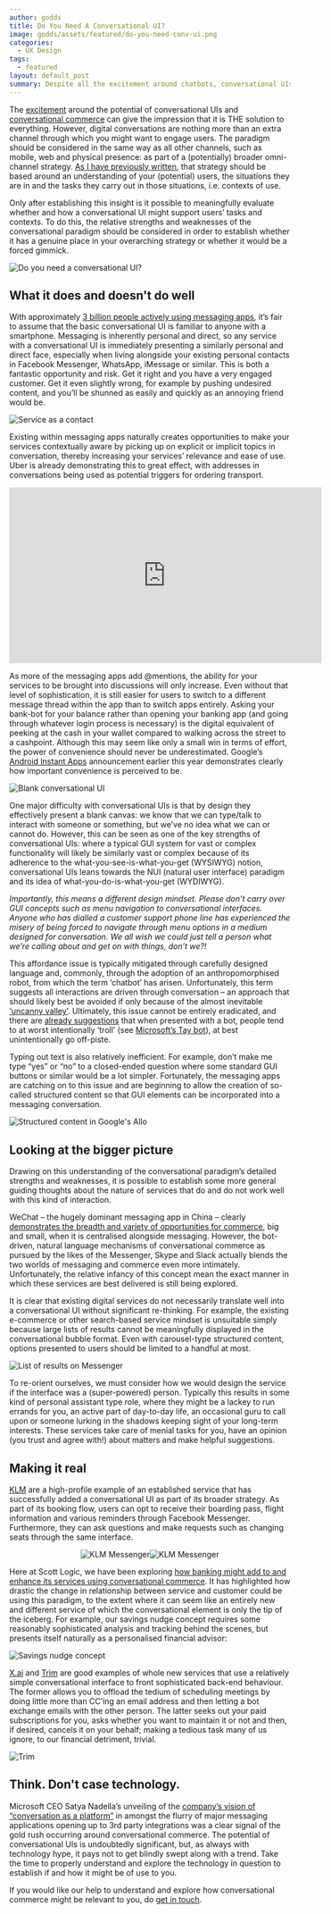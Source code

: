 ```yaml
---
author: godds
title: Do You Need A Conversational UI?
image: godds/assets/featured/do-you-need-conv-ui.png
categories:
  - UX Design
tags:
  - featured
layout: default_post
summary: Despite all the excitement around chatbots, conversational UIs and conversational commerce, you need to take a step back and consider whether they could be appropriate for your services. This post weighs up the potential against the current reality and highlights aspects to consider.
---
```


The [excitement](http://venturebeat.com/2016/04/12/the-chatbot-gold-rush-is-officially-here/) around the potential of conversational UIs and [conversational commerce](http://blog.scottlogic.com/2016/05/18/make-banking-talk.html) can give the impression that it is THE solution to everything. However, digital conversations are nothing more than an extra channel through which you might want to engage users. The paradigm should be considered in the same way as all other channels, such as mobile, web and physical presence: as part of a (potentially) broader omni-channel strategy. [As I have previously written](http://smarter.scottlogic.com/insights/how-to-start-your-omni-channel-journey), that strategy should be based around an understanding of your (potential) users, the situations they are in and the tasks they carry out in those situations, i.e. contexts of use.

Only after establishing this insight is it possible to meaningfully evaluate whether and how a conversational UI might support users’ tasks and contexts. To do this, the relative strengths and weaknesses of the conversational paradigm should be considered in order to establish whether it has a genuine place in your overarching strategy or whether it would be a forced gimmick.

<img class="aligncenter" src="{{ site.baseurl }}/godds/assets/do-you-need-conv-ui.png" alt="Do you need a conversational UI?" />

## What it does and doesn't do well

With approximately [3 billion people actively using messaging apps](http://uk.businessinsider.com/the-messaging-app-report-2015-11), it’s fair to assume that the basic conversational UI is familiar to anyone with a smartphone.  Messaging is inherently personal and direct, so any service with a conversational UI is immediately presenting a similarly personal and direct face, especially when living alongside your existing personal contacts in Facebook Messenger, WhatsApp, iMessage or similar. This is both a fantastic opportunity and risk. Get it right and you have a very engaged customer. Get it even slightly wrong, for example by pushing undesired content, and you’ll be shunned as easily and quickly as an annoying friend would be.

<img class="aligncenter" src="{{ site.baseurl }}/godds/assets/service-as-contact.png" alt="Service as a contact" />

Existing within messaging apps naturally creates opportunities to make your services contextually aware by picking up on explicit or implicit topics in conversation, thereby increasing your services’ relevance and ease of use. Uber is already demonstrating this to great effect, with addresses in conversations being used as potential triggers for ordering transport.

<iframe width="560" height="315" src="https://www.youtube.com/embed/ghiSL3v6YZ8" frameborder="0" allowfullscreen style="margin: 0 auto"></iframe>

As more of the messaging apps add @mentions, the ability for your services to be brought into discussions will only increase. Even without that level of sophistication, it is still easier for users to switch to a different message thread within the app than to switch apps entirely. Asking your bank-bot for your balance rather than opening your banking app (and going through whatever login process is necessary) is the digital equivalent of peeking at the cash in your wallet compared to walking across the street to a cashpoint. Although this may seem like only a small win in terms of effort, the power of convenience should never be underestimated. Google’s [Android Instant Apps](http://appleinsider.com/articles/16/05/21/google-io-2016-androids-instant-apps-seek-to-solve-a-key-mobile-problem) announcement earlier this year demonstrates clearly how important convenience is perceived to be.

<img class="aligncenter" src="{{ site.baseurl }}/godds/assets/blank-conversational-ui.png" alt="Blank conversational UI" />

One major difficulty with conversational UIs is that by design they effectively present a blank canvas: we know that we can type/talk to interact with someone or something, but we’ve no idea what we can or cannot do. However, this can be seen as one of the key strengths of conversational UIs: where a typical GUI system for vast or complex functionality will likely be similarly vast or complex because of its adherence to the what-you-see-is-what-you-get (WYSIWYG) notion, conversational UIs leans towards the NUI (natural user interface) paradigm and its idea of what-you-do-is-what-you-get (WYDIWYG).

*Importantly, this means a different design mindset. Please don’t carry over GUI concepts such as menu navigation to conversational interfaces. Anyone who has dialled a customer support phone line has experienced the misery of being forced to navigate through menu options in a medium designed for conversation. We all wish we could just tell a person what we’re calling about and get on with things, don’t we?!*

This affordance issue is typically mitigated through carefully designed language and, commonly, through the adoption of an anthropomorphised robot, from which the term ‘chatbot’ has arisen. Unfortunately, this term suggests all interactions are driven through conversation – an approach that should likely best be avoided if only because of the almost inevitable [‘uncanny valley’](https://en.wikipedia.org/wiki/Uncanny_valley). Ultimately, this issue cannot be entirely eradicated, and there are [already suggestions](https://chatbotsmagazine.com/bots-are-awesome-humans-not-so-much-7b2d62630668#.it95u9rv2) that when presented with a bot, people tend to at worst intentionally ‘troll’ (see [Microsoft’s Tay bot](http://www.telegraph.co.uk/technology/2016/03/24/microsofts-teen-girl-ai-turns-into-a-hitler-loving-sex-robot-wit/)), at best unintentionally go off-piste.

Typing out text is also relatively inefficient. For example, don’t make me type “yes” or “no” to a closed-ended question where some standard GUI buttons or similar would be a lot simpler. Fortunately, the messaging apps are catching on to this issue and are beginning to allow the creation of so-called structured content so that GUI elements can be incorporated into a messaging conversation.

<img class="aligncenter" src="{{ site.baseurl }}/godds/assets/structured-content.jpg" alt="Structured content in Google's Allo" />

## Looking at the bigger picture

Drawing on this understanding of the conversational paradigm’s detailed strengths and weaknesses, it is possible to establish some more general guiding thoughts about the nature of services that do and do not work well with this kind of interaction.

WeChat – the hugely dominant messaging app in China – clearly [demonstrates the breadth and variety of opportunities for commerce](https://uxdesign.cc/wechat-the-invincible-app-a-key-to-business-success-in-china-8e9a920deb26#.smlz4r3gg), big and small, when it is centralised alongside messaging. However, the bot-driven, natural language mechanisms of conversational commerce as pursued by the likes of the Messenger, Skype and Slack actually blends the two worlds of messaging and commerce even more intimately. Unfortunately, the relative infancy of this concept mean the exact manner in which these services are best delivered is still being explored.

It is clear that existing digital services do not necessarily translate well into a conversational UI without significant re-thinking. For example, the existing e-commerce or other search-based service mindset is unsuitable simply because large lists of results cannot be meaningfully displayed in the conversational bubble format. Even with carousel-type structured content, options presented to users should be limited to a handful at most.

<img class="aligncenter" src="{{ site.baseurl }}/godds/assets/messenger-cards.png" alt="List of results on Messenger" />

To re-orient ourselves, we must consider how we would design the service if the interface was a (super-powered) person. Typically this results in some kind of personal assistant type role, where they might be a lackey to run errands for you, an active part of day-to-day life, an occasional guru to call upon or someone lurking in the shadows keeping sight of your long-term interests. These services take care of menial tasks for you, have an opinion (you trust and agree with!) about matters and make helpful suggestions.

## Making it real

[KLM](https://messenger.klm.com/) are a high-profile example of an established service that has successfully added a conversational UI as part of its broader strategy. As part of its booking flow, users can opt to receive their boarding pass, flight information and various reminders through Facebook Messenger. Furthermore, they can ask questions and make requests such as changing seats through the same interface.

<p style="text-align: center;"><img src="{{ site.baseurl }}/godds/assets/klm-messenger1.png" alt="KLM Messenger" style="max-width: 50%" /><img src="{{ site.baseurl }}/godds/assets/klm-messenger2.png" alt="KLM Messenger" style="max-width: 50%" /></p>

Here at Scott Logic, we have been exploring [how banking might add to and enhance its services using conversational commerce](http://blog.scottlogic.com/2016/05/18/make-banking-talk.html). It has highlighted how drastic the change in relationship between service and customer could be using this paradigm, to the extent where it can seem like an entirely new and different service of which the conversational element is only the tip of the iceberg. For example, our savings nudge concept requires some reasonably sophisticated analysis and tracking behind the scenes, but presents itself naturally as a personalised financial advisor:

<img class="aligncenter" src="{{ site.baseurl }}/godds/assets/savings-nudge.png" alt="Savings nudge concept" />

[X.ai](https://x.ai/) and [Trim](http://www.asktrim.com/) are good examples of whole new services that use a relatively simple conversational interface to front sophisticated back-end behaviour. The former allows you to offload the tedium of scheduling meetings by doing little more than CC’ing an email address and then letting a bot exchange emails with the other person. The latter seeks out your paid subscriptions for you, asks whether you want to maintain it or not and then, if desired, cancels it on your behalf; making a tedious task many of us ignore, to our financial detriment, trivial.

<img class="aligncenter" src="{{ site.baseurl }}/godds/assets/trim.png" alt="Trim" style="max-width: 325px;" />

## Think. Don't case technology.

Microsoft CEO Satya Nadella’s unveiling of the [company’s vision of “conversation as a platform”](http://www.theverge.com/2016/3/30/11331388/microsoft-chatbots-ai-build) in amongst the flurry of major messaging applications opening up to 3rd party integrations was a clear signal of the gold rush occurring around conversational commerce. The potential of conversational UIs is undoubtedly significant, but, as always with technology hype, it pays not to get blindly swept along with a trend. Take the time to properly understand and explore the technology in question to establish if and how it might be of use to you.

If you would like our help to understand and explore how conversational commerce might be relevant to you, do <a href="mailto:enquiries@scottlogic.co.uk?subject=Conversational%20Commerce">get in touch</a>.
